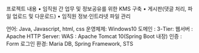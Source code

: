 프로젝트 내용
• 임직원 간 업무 및 정보공유를 위한 KMS 구축
• 게시판(댓글 처리, 파일 업로드 및 다운로드)
• 임직원 정보·인트라넷 파일 관리

언어: Java, Javascript, html, css
운영체제: Windows10
도메인 : 3-Tier: 웹서버 : Apache HTTP Server: WAS : Apache Tomcat 10(Spring Boot 내장)
인증 : Form 로그인
환경: Maria DB, Spring Framework, STS
